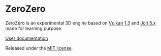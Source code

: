 # ZeroZero

ZeroZero is an experimental 3D engine based on [Vulkan 1.3](https://www.vulkan.org/) and [Jolt 5.x](https://github.com/jrouwe/JoltPhysics) made for learning purpose.

[User documentation](https://henrimichelon.github.io/ZeroZero/)

Released under the [MIT license](https://raw.githubusercontent.com/HenriMichelon/zero_zero/main/LICENSE.txt).